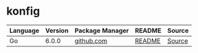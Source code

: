 # konfig

|Language|Version|Package Manager|README|Source|
|-|-|-|-|-|
|Go|6.0.0|[github.com](https://github.com/konfig-dev/newscatcher-go-sdk/go)|[README](https://github.com/konfig-dev/newscatcher-go-sdk/go#readme)|[Source](https://github.com/konfig-dev/newscatcher-go-sdk/go)|
